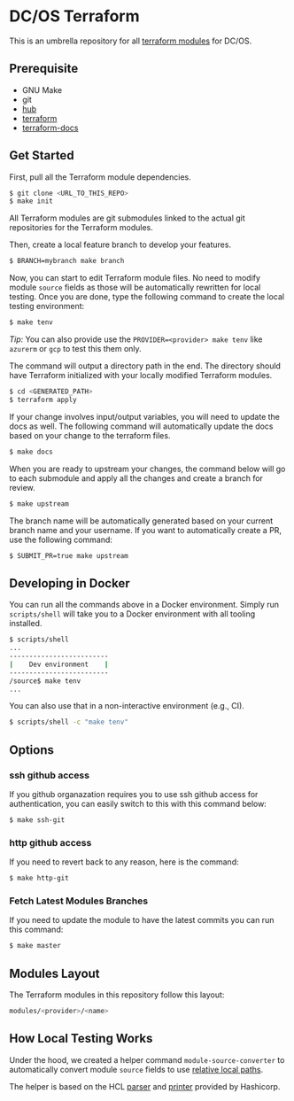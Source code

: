 # DC/OS Terraform

This is an umbrella repository for all [terraform modules](https://github.com/dcos-terraform) for DC/OS.

## Prerequisite

- GNU Make
- git
- [hub](https://hub.github.com/)
- [terraform](https://www.terraform.io/downloads.html)
- [terraform-docs](https://github.com/segmentio/terraform-docs)

## Get Started

First, pull all the Terraform module dependencies.

```bash
$ git clone <URL_TO_THIS_REPO>
$ make init
```

All Terraform modules are git submodules linked to the actual git repositories for the Terraform modules.

Then, create a local feature branch to develop your features.

```bash
$ BRANCH=mybranch make branch
```

Now, you can start to edit Terraform module files.
No need to modify module `source` fields as those will be automatically rewritten for local testing.
Once you are done, type the following command to create the local testing environment:

```bash
$ make tenv
```

*Tip:* You can also provide use the `PROVIDER=<provider> make tenv` like `azurerm` or `gcp` to test this them only.

The command will output a directory path in the end.
The directory should have Terraform initialized with your locally modified Terraform modules.

```bash
$ cd <GENERATED_PATH>
$ terraform apply
```

If your change involves input/output variables, you will need to update the docs as well.
The following command will automatically update the docs based on your change to the terraform files.

```bash
$ make docs
```

When you are ready to upstream your changes, the command below will go to each submodule and apply all the changes and create a branch for review.

```bash
$ make upstream
```

The branch name will be automatically generated based on your current branch name and your username.
If you want to automatically create a PR, use the following command:

```bash
$ SUBMIT_PR=true make upstream
```

## Developing in Docker

You can run all the commands above in a Docker environment.
Simply run `scripts/shell` will take you to a Docker environment with all tooling installed.

```bash
$ scripts/shell
...
-------------------------
|    Dev environment    |
-------------------------
/source$ make tenv
...
```

You can also use that in a non-interactive environment (e.g., CI).

```bash
$ scripts/shell -c "make tenv"
```

## Options

### ssh github access

If you github organazation requires you to use ssh github access for authentication, you can easily switch to this with this command below:

```bash
$ make ssh-git
```

### http github access

If you need to revert back to any reason, here is the command:

```bash
$ make http-git
```

### Fetch Latest Modules Branches

If you need to update the module to have the latest commits you can run this command:

```bash
$ make master
```

## Modules Layout

The Terraform modules in this repository follow this layout:

```bash
modules/<provider>/<name>
```

## How Local Testing Works

Under the hood, we created a helper command `module-source-converter` to automatically convert module `source` fields to use [relative local paths](https://www.terraform.io/docs/modules/sources.html#local-paths).

The helper is based on the HCL [parser](https://github.com/hashicorp/hcl/tree/master/hcl/parser) and [printer](https://github.com/hashicorp/hcl/tree/master/hcl/printer) provided by Hashicorp.
